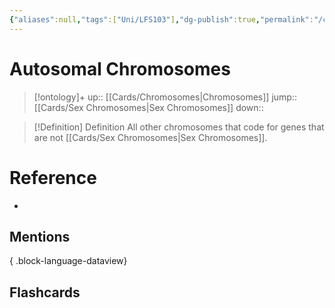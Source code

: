 ```yaml
---
{"aliases":null,"tags":["Uni/LFS103"],"dg-publish":true,"permalink":"/cards/autosomal-chromosomes/","dgPassFrontmatter":true}
---
```


# Autosomal Chromosomes

> [!ontology]+
> up:: [[Cards/Chromosomes\|Chromosomes]]
> jump:: [[Cards/Sex Chromosomes\|Sex Chromosomes]]
> down:: 

> [!Definition] Definition
> All other chromosomes that code for genes that are not [[Cards/Sex Chromosomes\|Sex Chromosomes]].

# Reference

- 

## Mentions


{ .block-language-dataview}

## Flashcards